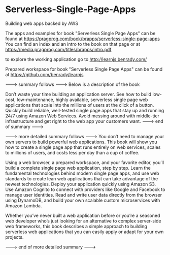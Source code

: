 # Serverless-Single-Page-Apps
Building web apps backed by AWS

The apps and examples for book "Serverless Single Page Apps" can be found at https://pragprog.com/book/brapps/serverless-single-page-apps
You can find an index and an intro to the book on that page or at https://media.pragprog.com/titles/brapps/intro.pdf

to explore the working application go to http://learnjs.benrady.com/

Prepared workspace for book "Serverless Single Page Apps" can be found at https://github.com/benrady/learnjs

---> summary follows --->
Below is a description of the book

Don’t waste your time building an application server. See how to build low-cost, low-maintenance, highly available, serverless single page web applications that scale into the millions of users at the click of a button. Quickly build reliable, well-tested single page apps that stay up and running 24/7 using Amazon Web Services. Avoid messing around with middle-tier infrastructure and get right to the web app your customers want.
---> end of summary --->


---> more detailed summary follows --->
You don’t need to manage your own servers to build powerful web applications. This book will show you how to create a single page app that runs entirely on web services, scales to millions of users, and costs less per day than a cup of coffee.

Using a web browser, a prepared workspace, and your favorite editor, you’ll build a complete single page web application, step by step. Learn the fundamental technologies behind modern single page apps, and use web standards to create lean web applications that can take advantage of the newest technologies. Deploy your application quickly using Amazon S3. Use Amazon Cognito to connect with providers like Google and Facebook to manage user identities. Read and write user data directly from the browser using DynamoDB, and build your own scalable custom microservices with Amazon Lambda.

Whether you’ve never built a web application before or you’re a seasoned web developer who’s just looking for an alternative to complex server-side web frameworks, this book describes a simple approach to building serverless web applications that you can easily apply or adapt for your own projects.

---> end of more detailed summary --->
